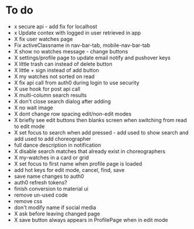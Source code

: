 # To do

- x secure api - add fix for localhost
- x Update contex with logged in user retrieved in app
- X fix user watches page
- Fix activeClassname in nav-bar-tab, mobile-nav-bar-tab
- X show no watches message - change buttons
- X settings/profile page to update email notify and pushover keys
- X little trash can instead of delete button
- X little + sign instead of add button
- X my watches not sorted on read
- X fix api call from auth0 during login to use security
- X use hook for post api call
- X multi-column search results
- X don't close search dialog after adding
- X no wait image
- X dont change row spacing edit/non-edit modes
- X briefly see edit buttons then blanks screen when switching from read to edit mode
- X set focus to search when add pressed - add used to show search and add used to add choreographer
- full dance description in notification
- X disable search matches that already exist in choreographers
- X my-watches in a card or grid
- X set focus to first name when profile page is loaded
- add hot keys for edit mode, cancel, find, save
- save name changes to auth0
- auth0 refresh tokens?
- finish conversion to material ui
- remove un-used code
- remove css
- don't modify name if social media
- X ask before leaving changed page
- X save button always appears in ProfilePage when in edit mode
